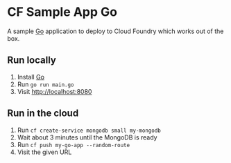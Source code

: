 # CF Sample App Go

A sample [Go](https://golang.org/) application to deploy to Cloud Foundry which works out of the box.

## Run locally

1. Install [Go](https://golang.org/doc/install)
1. Run `go run main.go`
1. Visit <http://localhost:8080>

## Run in the cloud

1. Run `cf create-service mongodb small my-mongodb`
1. Wait about 3 minutes until the MongoDB is ready
1. Run `cf push my-go-app --random-route`
1. Visit the given URL
